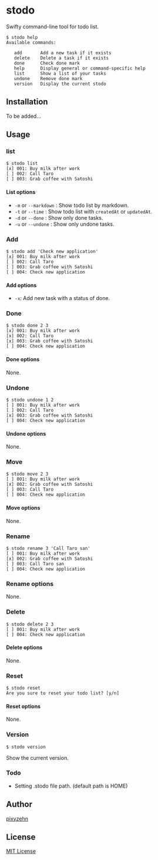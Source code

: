 # stodo
Swifty command-line tool for todo list.

```
$ stodo help
Available commands:

   add       Add a new task if it exists
   delete    Delete a task if it exists
   done      Check done mark
   help      Display general or command-specific help
   list      Show a list of your tasks
   undone    Remove done mark
   version   Display the current stodo
```

## Installation

To be added...

## Usage

### list
```
$ stodo list
[x] 001: Buy milk after work
[ ] 002: Call Taro
[ ] 003: Grab coffee with Satoshi
```
#### List options
- `-m` or `--markdown` : Show todo list by markdown.
- `-t` or `--time` : Show todo list with `createdAt` or `updatedAt`.
- `-d` or `--done` : Show only done tasks.
- `-u` or `--undone` : Show only undone tasks.

### Add
```
$ stodo add 'Check new application'
[x] 001: Buy milk after work
[ ] 002: Call Taro
[ ] 003: Grab coffee with Satoshi
[ ] 004: Check new application
```

#### Add options
- `-x`: Add new task with a status of done.

### Done
```
$ stodo done 2 3
[x] 001: Buy milk after work
[x] 002: Call Taro
[x] 003: Grab coffee with Satoshi
[ ] 004: Check new application
```

#### Done options
None.

### Undone
```
$ stodo undone 1 2
[ ] 001: Buy milk after work
[ ] 002: Call Taro
[x] 003: Grab coffee with Satoshi
[ ] 004: Check new application
```

#### Undone options
None.

### Move
```
$ stodo move 2 3
[ ] 001: Buy milk after work
[x] 002: Grab coffee with Satoshi
[ ] 003: Call Taro
[ ] 004: Check new application
```

#### Move options
None.

### Rename
```
$ stodo rename 3 'Call Taro san'
[ ] 001: Buy milk after work
[x] 002: Grab coffee with Satoshi
[ ] 003: Call Taro san
[ ] 004: Check new application
```

### Rename options
None.

### Delete
```
$ stodo delete 2 3
[ ] 001: Buy milk after work
[ ] 004: Check new application
```

#### Delete options
None.

### Reset
```
$ stodo reset
Are you sure to reset your todo list? [y/n]
```

#### Reset options
None.

### Version
```
$ stodo version
```
Show the current version.

### Todo
- Setting .stodo file path. (default path is HOME)

## Author
[pixyzehn](https://github.com/pixyzehn)

## License
[MIT License](https://github.com/pixyzehn/stodo/blob/master/LICENSE)
